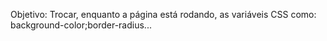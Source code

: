 Objetivo: Trocar,  enquanto a página está rodando, as variáveis CSS como: background-color;border-radius...
